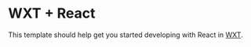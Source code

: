 # WXT + React

This template should help get you started developing with React in [WXT](https://github.com/wxt-dev/wxt).
